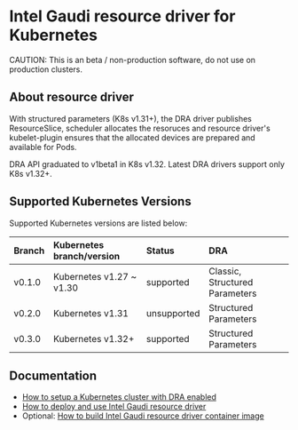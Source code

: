 # Intel Gaudi resource driver for Kubernetes

CAUTION: This is an beta / non-production software, do not use on production clusters.

## About resource driver

With structured parameters (K8s v1.31+), the DRA driver publishes ResourceSlice, scheduler allocates
the resoruces and resource driver's kubelet-plugin ensures that the allocated devices are prepared
and available for Pods.

DRA API graduated to v1beta1 in K8s v1.32. Latest DRA drivers support only K8s v1.32+.

## Supported Kubernetes Versions

Supported Kubernetes versions are listed below:

| Branch            | Kubernetes branch/version       | Status      | DRA                            |
|:------------------|:--------------------------------|:------------|:-------------------------------|
| v0.1.0            | Kubernetes v1.27 ~ v1.30        | supported   | Classic, Structured Parameters |
| v0.2.0            | Kubernetes v1.31                | unsupported | Structured Parameters          |
| v0.3.0            | Kubernetes v1.32+               | supported   | Structured Parameters          |

## Documentation

- [How to setup a Kubernetes cluster with DRA enabled](../CLUSTER_SETUP.md)
- [How to deploy and use Intel Gaudi resource driver](USAGE.md)
- Optional: [How to build Intel Gaudi resource driver container image](BUILD.md)

